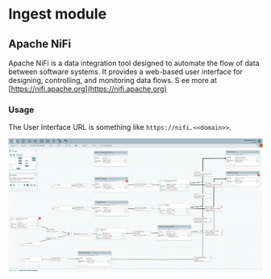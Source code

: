 # Ingest module

## Apache NiFi
Apache NiFi is a data integration tool designed to automate the flow of data between software systems.
It provides a web-based user interface for designing, controlling, and monitoring data flows. S
ee more at [https://nifi.apache.org](https://nifi.apache.org)

### Usage
The User Interface URL is something like `https://nifi.<<domain>>`. 

![nifi](images/nifi.png)
